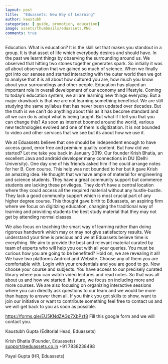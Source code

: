 ```yaml
---
layout: post
title:  "Eduassets: New Way of Learning"
author: kaustubh
categories: [ guide, promotion, education]
image: assets/thumbnails/eduassets.PNG
comments: true
---
```


Education. What is education? It is the skill set that makes you standout in a group. It is that asset of life which everybody desires and should have. In the past we learnt things by observing the surrounding around us. We observed that hitting two stones together generates spark. So initially it was all about observation that we gained so much of science. When we finally got into our senses and started interacting with the outer world then we got to analyse that it is all about how cultured you are, how much you know about your surroundings and other people. Education has played an important role in overall development of our economy and lifestyle.
Coming to today’s education system, we all are learning new things everyday. But a major drawback is that we are not learning something beneficial. We are still studying the same syllabus that has never been updated over decades. But the truth is we can’t do anything about this as it has become standard and all we can do is adopt what is being taught. But what if I tell you that you can change this? As soon as internet boomed around the world, various new technologies evolved and one of them is digitization. It is not bounded to video and other services that we see but its about how we use it.

We at Eduassets believe that one should be independent enough to have access good, error free and premium quality content.  But how did we started? Let me take you back in January 2019. Our founder Krish Bhatia, an excellent Java and android developer many connections in DU (Delhi University). One day one of his friends asked him if he could arrange notes for her B. Com course. This help was not bounded to her but it gave Krish an amazing idea. He thought that we have ample of material for engineering and science students. They have a great community support but commerce students are lacking these privileges. They don’t have a central location where they could access all the required material without any hustle-bustle. They lack a good community support which is most crucial part of any higher degree course. This thought gave birth to Eduassets, an aspiring firm where we focus on digitizing education, changing the traditional way of learning and providing students the best study material that they may not get by attending normal classes.

We also focus on teaching the smart way of learning rather than doing rigorous handwork which may or may not give satisfactory results. We understand your time is precious and we at Eduassets believe time is everything. We aim to provide the best and relevant material curated by team of experts who will help you out with all your queries. You must be curious how you are going to be benefited? Hold on, we are revealing it all! 
We have two platforms Android and Website. Choose any of them you are comfortable with. Login with your credentials and you are good to go. Now choose your course and subjects. You have access to our precisely curated library where you can watch video lectures and read notes. So that was all about us and how we started. In future, we focus on including more and more courses. We are also focusing on organizing interactive sessions where you can directly ask questions to our team and we would be more than happy to answer them all.
If you think you got skills to show, want to join our initiative or want to contribute something feel free to contact us and we will get back to you as soon as possible. 

https://forms.gle/EU5KNdZAGp7XbPzf8 Fill this google form and we will contact you. 

Kaustubh Gupta
(Editorial Head, Eduassets)


Krish Bhatia
(Founder, Eduassets)                                                                                                     
support@eduassets.co.in 
+91 7838238498  

Payal Gupta 
(HR, Eduassets)
